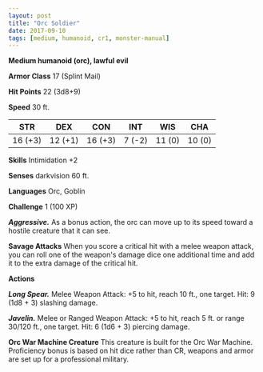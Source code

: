 ```yaml
---
layout: post
title: "Orc Soldier"
date: 2017-09-10
tags: [medium, humanoid, cr1, monster-manual]
---
```


**Medium humanoid (orc), lawful evil**

**Armor Class** 17 (Splint Mail)

**Hit Points** 22 (3d8+9)

**Speed** 30 ft.

|   STR   |   DEX   |   CON   |   INT   |   WIS   |   CHA   |
|:-----:|:-----:|:-----:|:-----:|:-----:|:-----:|
| 16 (+3) | 12 (+1) | 16 (+3) | 7 (-2) | 11 (0) | 10 (0) |

**Skills** Intimidation +2

**Senses** darkvision 60 ft.

**Languages** Orc, Goblin

**Challenge** 1 (100 XP)

***Aggressive.*** As a bonus action, the orc can move up to its speed toward a hostile creature that it can see.

**Savage Attacks** When you score a critical hit with a melee weapon attack, you can roll one of the weapon's damage dice one additional time and add it to the extra damage of the critical hit.

**Actions**

***Long Spear.*** Melee Weapon Attack: +5 to hit, reach 10 ft., one target. Hit: 9 (1d8 + 3) slashing damage.

***Javelin.*** Melee or Ranged Weapon Attack: +5 to hit, reach 5 ft. or range 30/120 ft., one target. Hit: 6 (1d6 + 3) piercing damage.

**Orc War Machine Creature** This creature is built for the Orc War Machine. Proficiency bonus is based on hit dice rather than CR, weapons and armor are set up for a professional military.

